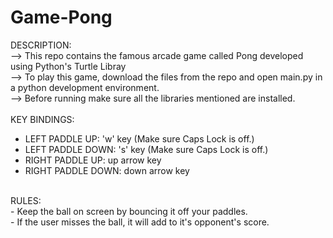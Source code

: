 # Game-Pong
DESCRIPTION: </br>
--> This repo contains the famous arcade game called Pong developed using Python's Turtle Libray</br>
--> To play this game, download the files from the repo and open main.py in a python development environment.</br>
--> Before running make sure all the libraries mentioned are installed.</br>
</br>
KEY BINDINGS:</br>
- LEFT PADDLE UP: 'w' key (Make sure Caps Lock is off.) </br>
- LEFT PADDLE DOWN: 's' key (Make sure Caps Lock is off.) </br>
- RIGHT PADDLE UP: up arrow key </br>
- RIGHT PADDLE DOWN: down arrow key </br>
</br>
RULES: </br>
- Keep the ball on screen by bouncing it off your paddles. </br>
- If the user misses the ball, it will add to it's opponent's score.</br>
